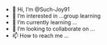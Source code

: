- 👋 Hi, I’m @Such-Joy91
- 👀 I’m interested in ...group learning
- 🌱 I’m currently learning ...
- 💞️ I’m looking to collaborate on ...
- 📫 How to reach me ...

<!---
Such-Joy91/Such-Joy91 is a ✨ special ✨ repository because its `README.md` (this file) appears on your GitHub profile.
You can click the Preview link to take a look at your changes.
--->
